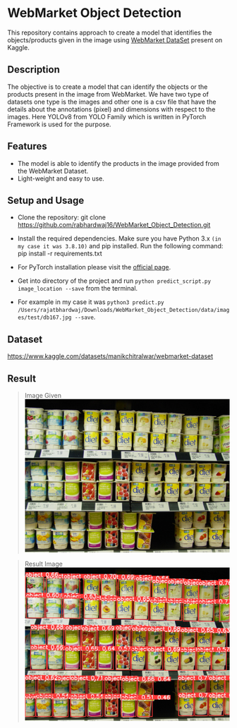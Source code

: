 # WebMarket Object Detection
This repository contains approach to create a model that identifies the objects/products given in the image using [WebMarket DataSet](https://www.kaggle.com/datasets/manikchitralwar/webmarket-dataset) present on Kaggle.

## Description
The objective is to create a model that can identify the objects or the products present in the image from WebMarket. We have two type of datasets one type is the images and other one is a csv file that have the details about the annotations (pixel) and dimensions with respect to the images. Here YOLOv8 from YOLO Family which is written in PyTorch Framework is used for the purpose.

## Features
- The model is able to identify the products in the image provided from the WebMarket Dataset.
- Light-weight and easy to use.

## Setup and Usage
- Clone the repository: git clone https://github.com/rabhardwaj16/WebMarket_Object_Detection.git

- Install the required dependencies. Make sure you have Python 3.x `(in my case it was 3.8.10)` and pip installed. Run the following command: pip install -r requirements.txt

- For PyTorch installation please visit the [official page](https://pytorch.org/).

- Get into directory of the project and run `python predict_script.py image_location --save`  from the terminal.

- For example in my case it was `python3 predict.py /Users/rajatbhardwaj/Downloads/WebMarket_Object_Detection/data/images/test/db167.jpg --save`.

## Dataset

https://www.kaggle.com/datasets/manikchitralwar/webmarket-dataset

## Result
> Image Given
![Test Image](https://raw.githubusercontent.com/rabhardwaj16/WebMarket_Object_Detection/main/_images/db167.jpg)

> Result Image
![Result Image](_images/db167_p.jpg)
